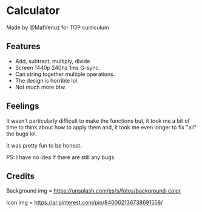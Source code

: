 # Calculator

Made by @MatVenuz for TOP curriculum

## Features

- Add, subtract, multiply, divide.
- Screen 1440p 240hz 1ms G-sync.
- Can string together multiple operations.
- The design is horrible lol.
- Not much more btw.

## Feelings 

It wasn't particularly difficult to make the functions but, it took me a bit of time to think about how to apply them and, it took me even longer to fix "all" the bugs lol.

It was pretty fun to be honest.

PS: I have no idea if there are still any bugs.

## Credits

Background img = https://unsplash.com/es/s/fotos/background-color

Icon img = https://ar.pinterest.com/pin/840062136738691558/